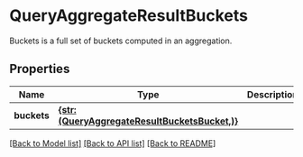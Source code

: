# QueryAggregateResultBuckets

Buckets is a full set of buckets computed in an aggregation.

## Properties
Name | Type | Description | Notes
------------ | ------------- | ------------- | -------------
**buckets** | [**{str: (QueryAggregateResultBucketsBucket,)}**](QueryAggregateResultBucketsBucket.md) |  | [optional] 

[[Back to Model list]](../README.md#documentation-for-models) [[Back to API list]](../README.md#documentation-for-api-endpoints) [[Back to README]](../README.md)


